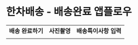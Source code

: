 # 한차배송 - 배송완료 앱플로우

|  |  |  |
| --- | --- | --- |
| **배송 완료하기** | **사진촬영** | **배송특이사항 입력** |
|  |  |  |